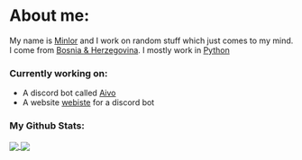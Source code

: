 # About me:
My name is [Minlor](https://minlor.tech) and I work on random stuff which just comes to my mind. I come from [Bosnia & Herzegovina](https://en.wikipedia.org/wiki/Bosnia_and_Herzegovina).
I mostly work in [Python](https://python.org/)

### Currently working on:

- A discord bot called [Aivo](https://discord.com/oauth2/authorize?client_id=549693186918973442&scope=bot&permissions=8)
- A website [webiste](https://aivo.minlor.tech) for a discord bot

### My Github Stats:
<a href="Minlor's GitHub stats">
  <img align="center" src="https://github-readme-stats.vercel.app/api?username=Minlor&count_private=true&show_icons=true&theme=tokyonight" />
</a>
<a href="Minlor's Top Langs">
  <img align="center" src="https://github-readme-stats.vercel.app/api/top-langs/?username=Minlor&count_private=true&show_icons=true&theme=tokyonight&layout=compact" />
</a>
